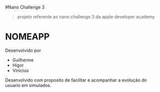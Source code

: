 #Nano Challenge 3
 > projeto referente ao nano challenge 3 da apple developer academy

# NOMEAPP

Desenvolvido por 
* Guilherme
* Higor
* Vinicius

Desenvolvido com proposito de facilitar e acompanhar a evolução do usuario em simulados.
 
